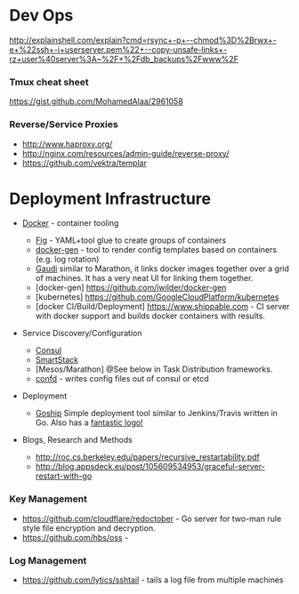 # Dev Ops

http://explainshell.com/explain?cmd=rsync+-p+--chmod%3D%2Brwx+-e+%22ssh+-i+userserver.pem%22+--copy-unsafe-links+-rz+user%40server%3A~%2F+%2Fdb_backups%2Fwww%2F

### Tmux cheat sheet
https://gist.github.com/MohamedAlaa/2961058

### Reverse/Service Proxies
- http://www.haproxy.org/
- http://nginx.com/resources/admin-guide/reverse-proxy/
- https://github.com/vektra/templar

Deployment Infrastructure 
============================
* [Docker](https://www.docker.com/) - container tooling
  * [Fig](http://www.fig.sh/) - YAML+tool glue to create groups of containers
  * [docker-gen](https://github.com/jwilder/docker-gen) - tool to render config templates based on containers (e.g. log rotation)
  * [Gaudi](https://github.com/marmelab/gaudi) similar to Marathon, it links docker images together over a grid of machines.  It has a very neat UI for linking them together. 
  * [docker-gen] https://github.com/jwilder/docker-gen 
  * [kubernetes] https://github.com/GoogleCloudPlatform/kubernetes 
  * [docker CI/Build/Deployment] https://www.shippable.com - CI server with docker support and builds docker containers with results.

* Service Discovery/Configuration 
  * [Consul](http://www.consul.io/intro/index.html)
  * [SmartStack](http://nerds.airbnb.com/smartstack-service-discovery-cloud/) 
  * [Mesos/Marathon] @See below in Task Distribution frameworks.  
  * [confd](https://github.com/kelseyhightower/confd) - writes config files out of consul or etcd
* Deployment
  * [Goship](https://github.com/gengo/goship) Simple deployment tool similar to Jenkins/Travis written in Go.  Also has a [fantastic logo!](https://camo.githubusercontent.com/33a7d9a138ac73ece82dee977c216eb13dffc984/687474703a2f2f692e696d6775722e636f6d2f524c766b486b612e706e67)

* Blogs, Research and Methods
  * http://roc.cs.berkeley.edu/papers/recursive_restartability.pdf
  * http://blog.appsdeck.eu/post/105609534953/graceful-server-restart-with-go

### Key Management 
- https://github.com/cloudflare/redoctober - Go server for two-man rule style file encryption and decryption.
- https://github.com/hbs/oss - 

### Log Management 
- https://github.com/lytics/sshtail - tails a log file from multiple machines 



